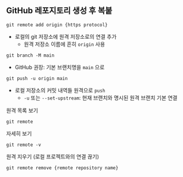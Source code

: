 ## GitHub 레포지토리 생성 후 복붙

```
git remote add origin {https protocol}
```
- 로컬의 git 저장소에 원격 저장소로의 연결 추가
  - 원격 저장소 이름에 흔히 `origin` 사용

```
git branch -M main
```
- GitHub 권장: 기본 브랜치명을 `main` 으로

```
git push -u origin main
```
- 로컬 저장소의 커밋 내역들 원격으로 `push`
  - `-u` 또는 `--set-upstream`: 현재 브랜치와 명시된 원격 브랜치 기본 연결

원격 목록 보기
```
git remote
```

자세히 보기
```
git remote -v
```

원격 지우기 (로컬 프로젝트와의 연결 끊기)
```
git remote remove {remote repository name}
```
